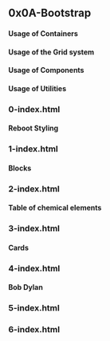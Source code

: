 ## 0x0A-Bootstrap

#### Usage of Containers
#### Usage of the Grid system
#### Usage of Components
#### Usage of Utilities

### 0-index.html
#### Reboot Styling

### 1-index.html
#### Blocks

### 2-index.html
#### Table of chemical elements

### 3-index.html
#### Cards

### 4-index.html
#### Bob Dylan

### 5-index.html
### 6-index.html
